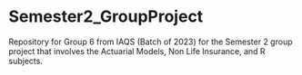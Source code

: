 # Semester2_GroupProject
Repository for Group 6 from IAQS (Batch of 2023) for the Semester 2 group project that involves the Actuarial Models, Non Life Insurance, and R subjects.
